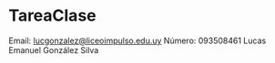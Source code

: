 # TareaClase

Email: lucgonzalez@liceoimpulso.edu.uy
Número: 093508461
Lucas Emanuel González Silva

